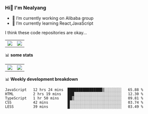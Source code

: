 ### Hi👋 I'm Nealyang

- 🔭 I’m currently working on Alibaba group
- 🌱 I’m currently learning React,JavaScript


I think these code repositories are okay...

<table>
  <tbody>
    <tr>
      <td>
        <a href="https://github.com/Nealyang/React-Express-Blog-Demo">
          <img align="center" src="https://github-readme-stats.vercel.app/api/pin/?username=Nealyang&repo=React-Express-Blog-Demo&theme=chartreuse-dark" />
        </a>
      </td>
       <td>
        <a href="https://github.com/Nealyang/PersonalBlog">
          <img align="center" src="https://github-readme-stats.vercel.app/api/pin/?username=Nealyang&repo=PersonalBlog&theme=chartreuse-dark" />
        </a>
      </td>
    </tr>
  </tbody>
</table>

📊 **some stats**


<table>
  <tbody>
    <tr>
      <td>
          <img align="center" src="https://github-readme-stats.vercel.app/api?username=Nealyang&theme=chartreuse-dark&show_icons=true" />
      </td>
       <td>
          <img align="center" src="https://github-readme-stats.vercel.app/api/top-langs/?username=Nealyang&theme=chartreuse-dark" />
      </td>
    </tr>
  </tbody>
</table>

📊 **Weekly development breakdown**

<!--START_SECTION:waka-->
```text
JavaScript   12 hrs 24 mins  ████████████████▒░░░░░░░░   65.88 % 
HTML         2 hrs 19 mins   ███░░░░░░░░░░░░░░░░░░░░░░   12.30 % 
TypeScript   1 hr 50 mins    ██▒░░░░░░░░░░░░░░░░░░░░░░   09.81 % 
CSS          42 mins         █░░░░░░░░░░░░░░░░░░░░░░░░   03.74 % 
LESS         39 mins         █░░░░░░░░░░░░░░░░░░░░░░░░   03.49 % 
```
<!--END_SECTION:waka-->
